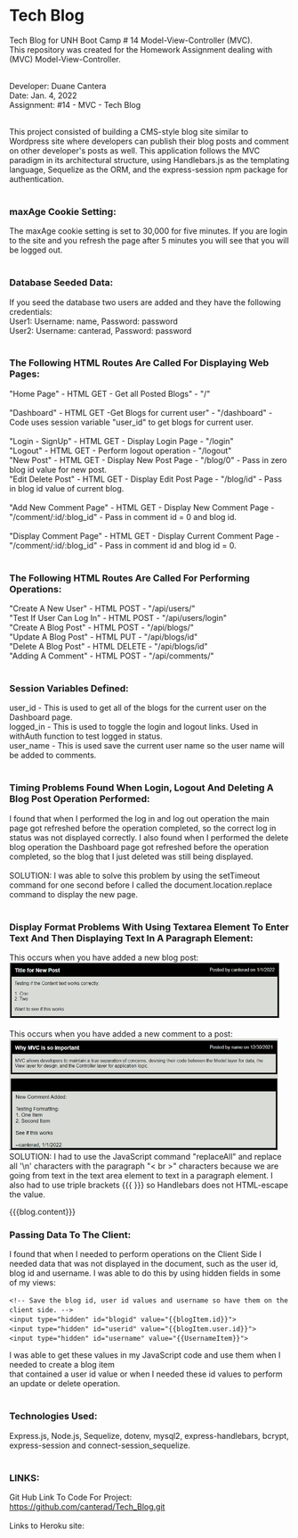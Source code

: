 # Tech Blog

Tech Blog for UNH Boot Camp # 14 Model-View-Controller (MVC).<br>
This repository was created for the Homework Assignment dealing with (MVC) Model-View-Controller.<br><br>

Developer: Duane Cantera<br>
Date: Jan. 4, 2022<br>
Assignment: #14 - MVC - Tech Blog<br><br>

This project consisted of building a CMS-style blog site similar to Wordpress site where developers
can publish their blog posts and comment on other developer's posts as well.  This application 
follows the MVC paradigm in its architectural structure, using Handlebars.js as the templating
language, Sequelize as the ORM, and the express-session npm package for authentication. 
<br><br>

### maxAge Cookie Setting:
The maxAge cookie setting is set to 30,000 for five minutes.  If you are login to the site and you
refresh the page after 5 minutes you will see that you will be logged out.
<br><br>

### Database Seeded Data:
If you seed the database two users are added and they have the following credentials:<br>
User1: Username: name, Password: password<br>
User2: Username: canterad, Password: password
<br><br>

### The Following HTML Routes Are Called For Displaying Web Pages:
"Home Page" - HTML GET - Get all Posted Blogs" - "/"<br><br>
"Dashboard" - HTML GET -Get Blogs for current user" - "/dashboard" - Code uses session variable "user_id" to get blogs for current user.<br><br>
"Login - SignUp" - HTML GET - Display Login Page - "/login"<br>
"Logout" - HTML GET - Perform logout operation - "/logout"<br>
"New Post" - HTML GET - Display New Post Page - "/blog/0" - Pass in zero blog id value for new post.<br>
"Edit Delete Post" - HTML GET - Display Edit Post Page - "/blog/id" - Pass in blog id value of current blog.<br><br>
"Add New Comment Page" - HTML GET - Display New Comment Page - "/comment/:id/:blog_id" - Pass in comment id = 0 and blog id.<br><br>
"Display Comment Page" - HTML GET - Display Current Comment Page - "/comment/:id/:blog_id" - Pass in comment id and blog id = 0.<br><br> 

### The Following HTML Routes Are Called For Performing Operations:
"Create A New User" - HTML POST - "/api/users/"<br>
"Test If User Can Log In" - HTML POST - "/api/users/login"<br>
"Create A Blog Post" - HTML POST - "/api/blogs/"<br>
"Update A Blog Post" - HTML PUT - "/api/blogs/id"<br>
"Delete A Blog Post" - HTML DELETE - "/api/blogs/id"<br>
"Adding A Comment" - HTML POST - "/api/comments/"
<br><br>

### Session Variables Defined:
user_id - This is used to get all of the blogs for the current user on the Dashboard page.<br> 
logged_in - This is used to toggle the login and logout links. Used in withAuth function to test logged in status.<br>user_name - This is used save the current user name so the user name will be added to comments. 
<br><br> 

### Timing Problems Found When Login, Logout And Deleting A Blog Post Operation Performed:
I found that when I performed the log in and log out operation the main page got refreshed before the operation completed, so the correct log in status was not displayed correctly.  I also found when I performed the delete blog operation the Dashboard page got refreshed before the operation completed, so the blog that I just deleted was still being displayed.
<br><br>
SOLUTION: I was able to solve this problem by using the setTimeout command for one second before I called the document.location.replace command to display the new page.  
<br> 

### Display Format Problems With Using Textarea Element To Enter Text And Then Displaying Text In A Paragraph Element:
This occurs when you have added a new blog post:<br>
<img src="images/PostCommentDisplayed.jpg" height="100">
<br><br>
This occurs when you have added a new comment to a post:<br>
<img src="images/NewCommentAdded.jpg" height="200">
<br>
SOLUTION: I had to use the JavaScript command "replaceAll" and replace all '\n' characters with the paragraph "< br >" characters because we are going from text in the text area element to text in a paragraph element.  I also had to use triple brackets {{{ }}} so Handlebars does not HTML-escape the value.
 <p id="blog_content">{{{blog.content}}}</p>


### Passing Data To The Client:
I found that when I needed to perform operations on the Client Side I needed data that was not displayed in 
the document, such as the user id, blog id and username.  I was able to do this by using hidden fields
in some of my views:

`<!-- Save the blog id, user id values and username so have them on the client side. -->`<br>
`<input type="hidden" id="blogid" value="{{blogItem.id}}">`<br>
`<input type="hidden" id="userid" value="{{blogItem.user.id}}">`     
`<input type="hidden" id="username" value="{{UsernameItem}}">`<br>

I was able to get these values in my JavaScript code and use them when I needed to create a blog item<br>
that contained a user id value or when I needed these id values to perform an update or delete operation.
<br><br>

### Technologies Used:
Express.js, Node.js, Sequelize, dotenv, mysql2, express-handlebars, bcrypt, express-session and connect-session_sequelize.
<br><br>

### LINKS:

Git Hub Link To Code For Project:<br> 
https://github.com/canterad/Tech_Blog.git
<br><br>
Links to Heroku site:<br>

